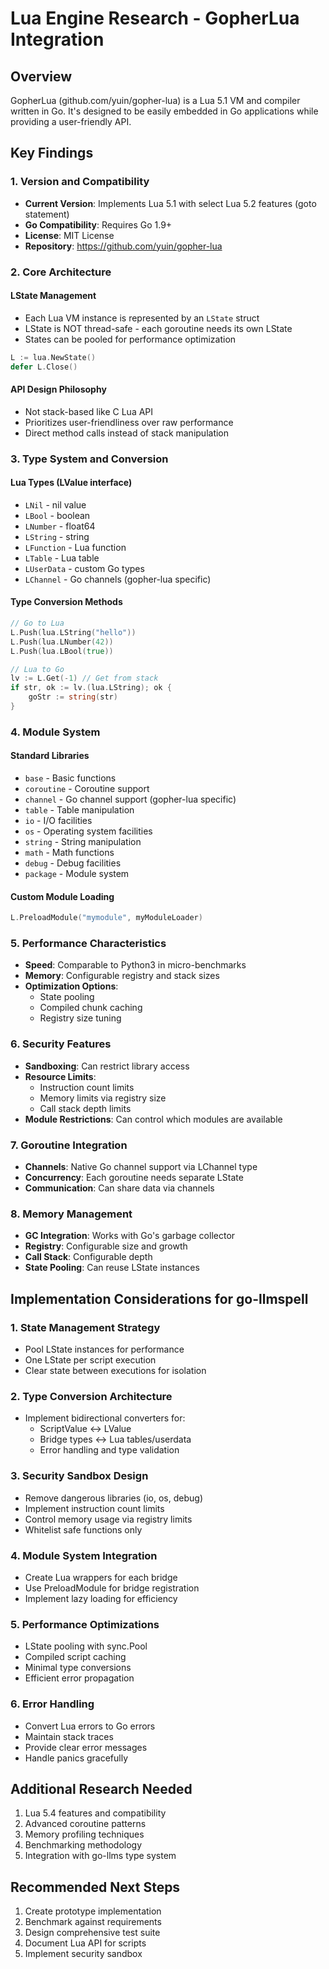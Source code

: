 # Lua Engine Research - GopherLua Integration

## Overview
GopherLua (github.com/yuin/gopher-lua) is a Lua 5.1 VM and compiler written in Go. It's designed to be easily embedded in Go applications while providing a user-friendly API.

## Key Findings

### 1. Version and Compatibility
- **Current Version**: Implements Lua 5.1 with select Lua 5.2 features (goto statement)
- **Go Compatibility**: Requires Go 1.9+
- **License**: MIT License
- **Repository**: https://github.com/yuin/gopher-lua

### 2. Core Architecture

#### LState Management
- Each Lua VM instance is represented by an `LState` struct
- LState is NOT thread-safe - each goroutine needs its own LState
- States can be pooled for performance optimization

```go
L := lua.NewState()
defer L.Close()
```

#### API Design Philosophy
- Not stack-based like C Lua API
- Prioritizes user-friendliness over raw performance
- Direct method calls instead of stack manipulation

### 3. Type System and Conversion

#### Lua Types (LValue interface)
- `LNil` - nil value
- `LBool` - boolean
- `LNumber` - float64
- `LString` - string
- `LFunction` - Lua function
- `LTable` - Lua table
- `LUserData` - custom Go types
- `LChannel` - Go channels (gopher-lua specific)

#### Type Conversion Methods
```go
// Go to Lua
L.Push(lua.LString("hello"))
L.Push(lua.LNumber(42))
L.Push(lua.LBool(true))

// Lua to Go
lv := L.Get(-1) // Get from stack
if str, ok := lv.(lua.LString); ok {
    goStr := string(str)
}
```

### 4. Module System

#### Standard Libraries
- `base` - Basic functions
- `coroutine` - Coroutine support
- `channel` - Go channel support (gopher-lua specific)
- `table` - Table manipulation
- `io` - I/O facilities
- `os` - Operating system facilities
- `string` - String manipulation
- `math` - Math functions
- `debug` - Debug facilities
- `package` - Module system

#### Custom Module Loading
```go
L.PreloadModule("mymodule", myModuleLoader)
```

### 5. Performance Characteristics
- **Speed**: Comparable to Python3 in micro-benchmarks
- **Memory**: Configurable registry and stack sizes
- **Optimization Options**:
  - State pooling
  - Compiled chunk caching
  - Registry size tuning

### 6. Security Features
- **Sandboxing**: Can restrict library access
- **Resource Limits**:
  - Instruction count limits
  - Memory limits via registry size
  - Call stack depth limits
- **Module Restrictions**: Can control which modules are available

### 7. Goroutine Integration
- **Channels**: Native Go channel support via LChannel type
- **Concurrency**: Each goroutine needs separate LState
- **Communication**: Can share data via channels

### 8. Memory Management
- **GC Integration**: Works with Go's garbage collector
- **Registry**: Configurable size and growth
- **Call Stack**: Configurable depth
- **State Pooling**: Can reuse LState instances

## Implementation Considerations for go-llmspell

### 1. State Management Strategy
- Pool LState instances for performance
- One LState per script execution
- Clear state between executions for isolation

### 2. Type Conversion Architecture
- Implement bidirectional converters for:
  - ScriptValue ↔ LValue
  - Bridge types ↔ Lua tables/userdata
  - Error handling and type validation

### 3. Security Sandbox Design
- Remove dangerous libraries (io, os, debug)
- Implement instruction count limits
- Control memory usage via registry limits
- Whitelist safe functions only

### 4. Module System Integration
- Create Lua wrappers for each bridge
- Use PreloadModule for bridge registration
- Implement lazy loading for efficiency

### 5. Performance Optimizations
- LState pooling with sync.Pool
- Compiled script caching
- Minimal type conversions
- Efficient error propagation

### 6. Error Handling
- Convert Lua errors to Go errors
- Maintain stack traces
- Provide clear error messages
- Handle panics gracefully

## Additional Research Needed
1. Lua 5.4 features and compatibility
2. Advanced coroutine patterns
3. Memory profiling techniques
4. Benchmarking methodology
5. Integration with go-llms type system

## Recommended Next Steps
1. Create prototype implementation
2. Benchmark against requirements
3. Design comprehensive test suite
4. Document Lua API for scripts
5. Implement security sandbox